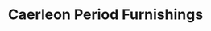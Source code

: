 ---
title: "Caerleon Period Furnishings"
url: /newport/caerleon-period-furnishings/
shop: furniture
---